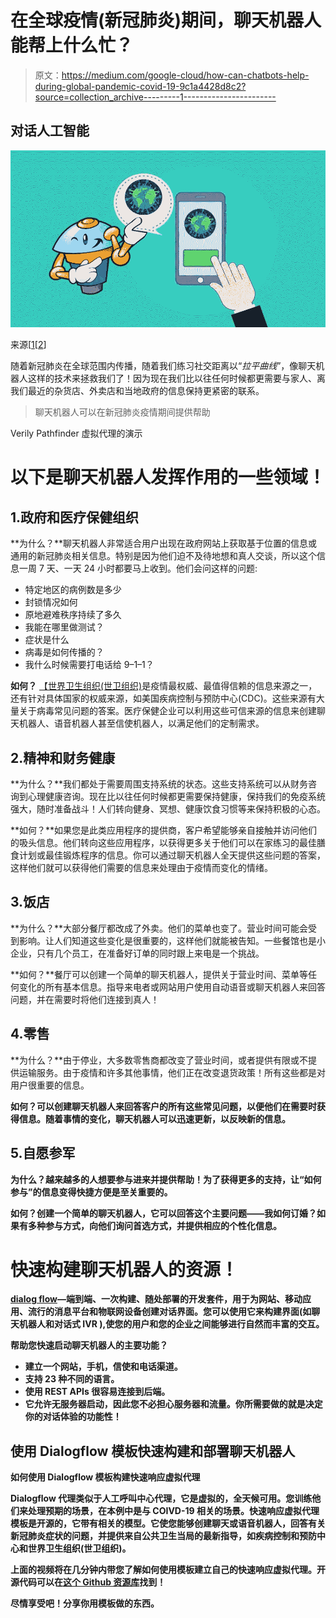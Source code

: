 # 在全球疫情(新冠肺炎)期间，聊天机器人能帮上什么忙？

> 原文：<https://medium.com/google-cloud/how-can-chatbots-help-during-global-pandemic-covid-19-9c1a4428d8c2?source=collection_archive---------1----------------------->

## 对话人工智能

![](img/c4262b753b1f0156971a6d3c6a5e2efb.png)

来源[[1](https://pixabay.com/illustrations/chatbot-chat-robot-instant-3936760/)[[2](https://pixabay.com/illustrations/covid-corona-coronavirus-virus-4948866/)]

随着新冠肺炎在全球范围内传播，随着我们练习社交距离以“*拉平曲线*”，像聊天机器人这样的技术来拯救我们了！因为现在我们比以往任何时候都更需要与家人、离我们最近的杂货店、外卖店和当地政府的信息保持更紧密的联系。

> 聊天机器人可以在新冠肺炎疫情期间提供帮助

Verily Pathfinder 虚拟代理的演示

# 以下是聊天机器人发挥作用的一些领域！

## 1.政府和医疗保健组织

**为什么？**聊天机器人非常适合用户出现在政府网站上获取基于位置的信息或通用的新冠肺炎相关信息。特别是因为他们迫不及待地想和真人交谈，所以这个信息一周 7 天、一天 24 小时都要马上收到。他们会问这样的问题:

*   特定地区的病例数是多少
*   封锁情况如何
*   原地避难秩序持续了多久
*   我能在哪里做测试？
*   症状是什么
*   病毒是如何传播的？
*   我什么时候需要打电话给 9–1–1？

**如何？** [【世界卫生组织(世卫组织)](https://www.who.int/)是疫情最权威、最值得信赖的信息来源之一，还有针对具体国家的权威来源，如美国疾病控制与预防中心(CDC)。这些来源有大量关于病毒常见问题的答案。医疗保健企业可以利用这些可信来源的信息来创建聊天机器人、语音机器人甚至信使机器人，以满足他们的定制需求。

## 2.精神和财务健康

**为什么？**我们都处于需要周围支持系统的状态。这些支持系统可以从财务咨询到心理健康咨询。现在比以往任何时候都更需要保持健康，保持我们的免疫系统强大，随时准备战斗！人们转向健身、冥想、健康饮食习惯等来保持积极的心态。

**如何？**如果您是此类应用程序的提供商，客户希望能够亲自接触并访问他们的吸头信息。他们转向这些应用程序，以获得更多关于他们可以在家练习的最佳膳食计划或最佳锻炼程序的信息。你可以通过聊天机器人全天提供这些问题的答案，这样他们就可以获得他们需要的信息来处理由于疫情而变化的情绪。

## 3.饭店

**为什么？**大部分餐厅都改成了外卖。他们的菜单也变了。营业时间可能会受到影响。让人们知道这些变化是很重要的，这样他们就能被告知。一些餐馆也是小企业，只有几个员工，在准备好订单的同时跟上来电是一个挑战。

**如何？**餐厅可以创建一个简单的聊天机器人，提供关于营业时间、菜单等任何变化的所有基本信息。指导来电者或网站用户使用自动语音或聊天机器人来回答问题，并在需要时将他们连接到真人！

## 4.零售

**为什么？**由于停业，大多数零售商都改变了营业时间，或者提供有限或不提供运输服务。由于疫情和许多其他事情，他们正在改变退货政策！所有这些都是对用户很重要的信息。

**如何？可以创建聊天机器人来回答客户的所有这些常见问题，以便他们在需要时获得信息。随着事情的变化，聊天机器人可以迅速更新，以反映新的信息。**

## 5.自愿参军

**为什么？越来越多的人想要参与进来并提供帮助！为了获得更多的支持，让“如何参与”的信息变得快捷方便是至关重要的。**

**如何？创建一个简单的聊天机器人，它可以回答这个主要问题——我如何订婚？如果有多种参与方式，向他们询问首选方式，并提供相应的个性化信息。**

# 快速构建聊天机器人的资源！

[**dialog flow**](https://cloud.google.com/dialogflow)**—端到端、一次构建、随处部署的开发套件，用于为网站、移动应用、流行的消息平台和物联网设备创建对话界面。您可以使用它来构建界面(如聊天机器人和对话式 IVR ),使您的用户和您的企业之间能够进行自然而丰富的交互。**

****帮助您快速启动聊天机器人的主要功能？****

*   **建立一个网站，手机，信使和电话渠道。**
*   **支持 23 种不同的语言。**
*   **使用 REST APIs 很容易连接到后端。**
*   **它允许无服务器启动，因此您不必担心服务器和流量。你所需要做的就是决定你的对话体验的功能性！**

## ****使用 Dialogflow 模板快速构建和部署聊天机器人****

**如何使用 Dialogflow 模板构建快速响应虚拟代理**

**Dialogflow 代理类似于人工呼叫中心代理，它是虚拟的，全天候可用。您训练他们来处理预期的场景，在本例中是与 COIVD-19 相关的场景。**快速响应虚拟代理**模板是开源的，它带有相关的模型。它使您能够创建聊天或语音机器人，回答有关新冠肺炎症状的问题，并提供来自公共卫生当局的最新指导，如疾病控制和预防中心和世界卫生组织(世卫组织)。**

**上面的视频将在几分钟内带您了解如何使用模板建立自己的快速响应虚拟代理。开源代码可以在[这个 Github 资源库](https://github.com/GoogleCloudPlatform/covid19-rapid-response-demo)找到！**

**尽情享受吧！分享你用模板做的东西。**